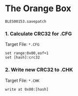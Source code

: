 #  The Orange Box

`BLES00153.savepatch`

### 1. Calculate CRC32 for .CFG

Target File: `*.CFG`

```
set range:0x00,eof+1
set [hash]:crc32
```

### 2. Write new CRC32 to .CHK

Target File: `*.CHK`

```
write at 0x00:[hash]
```

